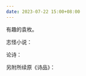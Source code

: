 ```yaml
---
date: 2023-07-22 15:00+08:00
---
```


有趣的袁枚。

志怪小说：

<readonlylink href="https://books.readonly.link/袁枚/子不语/book.json" />
<readonlylink href="https://books.readonly.link/袁枚/续子不语/book.json" />

论诗：

<readonlylink href="https://books.readonly.link/袁枚/续诗品/book.json" />

另附所续原《诗品》：

<readonlylink href="https://books.readonly.link/司空图/二十四诗品/book.json" />
